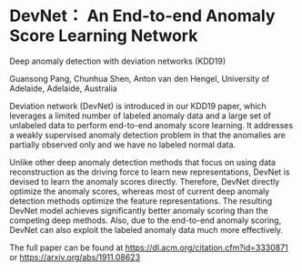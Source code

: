 # DevNet： An End-to-end Anomaly Score Learning Network
Deep anomaly detection with deviation networks (KDD19)

Guansong Pang, Chunhua Shen, Anton van den Hengel, University of Adelaide, Adelaide, Australia

Deviation network (DevNet) is introduced in our KDD19 paper, which leverages a limited number of labeled anomaly data and a large set of unlabeled data to perform end-to-end anomaly score learning. It addresses a weakly supervised anomaly detection problem in that the anomalies are partially observed only and we have no labeled normal data.

Unlike other deep anomaly detection methods that focus on using data reconstruction as the driving force to learn new representations, DevNet is devised to learn the anomaly scores directly. Therefore, DevNet directly optimize the anomaly scores, whereas most of current deep anomaly detection methods optimize the feature representations. The resulting DevNet model achieves significantly better anomaly scoring than the competing deep methods. Also, due to the end-to-end anomaly scoring, DevNet can also exploit the labeled anomaly data much more effectively. 

The full paper can be found at https://dl.acm.org/citation.cfm?id=3330871 or https://arxiv.org/abs/1911.08623
